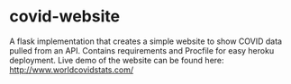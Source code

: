 # covid-website
A flask implementation that creates a simple website to show COVID data pulled from an API.
Contains requirements and Procfile for easy heroku deployment.
Live demo of the website can be found here: http://www.worldcovidstats.com/

